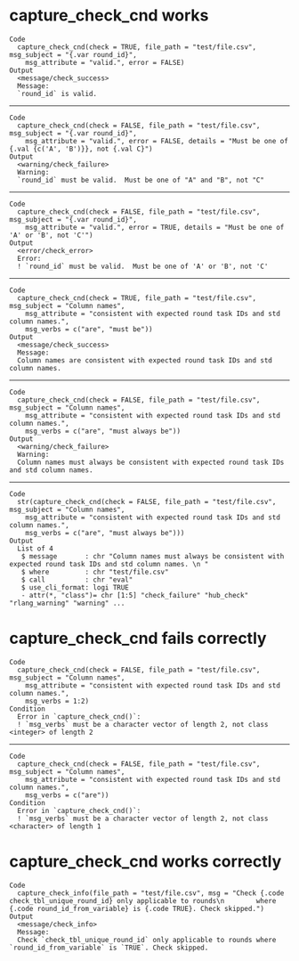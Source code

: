 # capture_check_cnd works

    Code
      capture_check_cnd(check = TRUE, file_path = "test/file.csv", msg_subject = "{.var round_id}",
        msg_attribute = "valid.", error = FALSE)
    Output
      <message/check_success>
      Message:
      `round_id` is valid.

---

    Code
      capture_check_cnd(check = FALSE, file_path = "test/file.csv", msg_subject = "{.var round_id}",
        msg_attribute = "valid.", error = FALSE, details = "Must be one of {.val {c('A', 'B')}}, not {.val C}")
    Output
      <warning/check_failure>
      Warning:
      `round_id` must be valid.  Must be one of "A" and "B", not "C"

---

    Code
      capture_check_cnd(check = FALSE, file_path = "test/file.csv", msg_subject = "{.var round_id}",
        msg_attribute = "valid.", error = TRUE, details = "Must be one of 'A' or 'B', not 'C'")
    Output
      <error/check_error>
      Error:
      ! `round_id` must be valid.  Must be one of 'A' or 'B', not 'C'

---

    Code
      capture_check_cnd(check = TRUE, file_path = "test/file.csv", msg_subject = "Column names",
        msg_attribute = "consistent with expected round task IDs and std column names.",
        msg_verbs = c("are", "must be"))
    Output
      <message/check_success>
      Message:
      Column names are consistent with expected round task IDs and std column names.

---

    Code
      capture_check_cnd(check = FALSE, file_path = "test/file.csv", msg_subject = "Column names",
        msg_attribute = "consistent with expected round task IDs and std column names.",
        msg_verbs = c("are", "must always be"))
    Output
      <warning/check_failure>
      Warning:
      Column names must always be consistent with expected round task IDs and std column names.

---

    Code
      str(capture_check_cnd(check = FALSE, file_path = "test/file.csv", msg_subject = "Column names",
        msg_attribute = "consistent with expected round task IDs and std column names.",
        msg_verbs = c("are", "must always be")))
    Output
      List of 4
       $ message       : chr "Column names must always be consistent with expected round task IDs and std column names. \n "
       $ where         : chr "test/file.csv"
       $ call          : chr "eval"
       $ use_cli_format: logi TRUE
       - attr(*, "class")= chr [1:5] "check_failure" "hub_check" "rlang_warning" "warning" ...

# capture_check_cnd fails correctly

    Code
      capture_check_cnd(check = FALSE, file_path = "test/file.csv", msg_subject = "Column names",
        msg_attribute = "consistent with expected round task IDs and std column names.",
        msg_verbs = 1:2)
    Condition
      Error in `capture_check_cnd()`:
      ! `msg_verbs` must be a character vector of length 2, not class <integer> of length 2

---

    Code
      capture_check_cnd(check = FALSE, file_path = "test/file.csv", msg_subject = "Column names",
        msg_attribute = "consistent with expected round task IDs and std column names.",
        msg_verbs = c("are"))
    Condition
      Error in `capture_check_cnd()`:
      ! `msg_verbs` must be a character vector of length 2, not class <character> of length 1

# capture_check_cnd works correctly

    Code
      capture_check_info(file_path = "test/file.csv", msg = "Check {.code check_tbl_unique_round_id} only applicable to rounds\n        where {.code round_id_from_variable} is {.code TRUE}. Check skipped.")
    Output
      <message/check_info>
      Message:
      Check `check_tbl_unique_round_id` only applicable to rounds where `round_id_from_variable` is `TRUE`. Check skipped.

